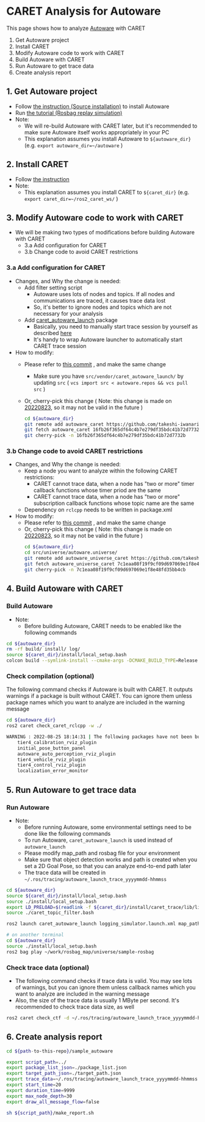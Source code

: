 # CARET Analysis for Autoware

This page shows how to analyze [Autoware](https://github.com/autowarefoundation/autoware) with CARET

1. Get Autoware project
2. Install CARET
3. Modify Autoware code to work with CARET
4. Build Autoware with CARET
5. Run Autoware to get trace data
6. Create analysis report

## 1. Get Autoware project

- Follow [the instruction (Source installation)](https://autowarefoundation.github.io/autoware-documentation/main/installation/autoware/source-installation/) to install Autoware
- Run [the tutorial (Rosbag replay simulation)](https://autowarefoundation.github.io/autoware-documentation/main/tutorials/ad-hoc-simulation/rosbag-replay-simulation/)
- Note:
    - We will re-build Autoware with CARET later, but it's recommended to make sure Autoware itself works appropriately in your PC
    - This explanation assumes you install Autoware to `${autoware_dir}` (e.g. `export autoware_dir=~/autoware` )

## 2. Install CARET

- Follow [the instruction](https://tier4.github.io/CARET_doc/main/tutorials/installation/)
- Note:
    - This explanation assumes you install CARET to `${caret_dir}` (e.g. `export caret_dir=~/ros2_caret_ws/` )

## 3. Modify Autoware code to work with CARET

- We will be making two types of modifications before building Autoware with CARET
    - 3.a Add configuration for CARET
    - 3.b Change code to avoid CARET restrictions

### 3.a Add configuration for CARET

- Changes, and Why the change is needed:
    - Add filter setting script
        - Autoware uses lots of nodes and topics. If all nodes and communications are traced, it causes trace data lost
        - So, it's better to ignore nodes and topics which are not necessary for your analysis
    - Add [caret_autoware_launch](https://github.com/tier4/caret_autoware_launch) package
        - Basically, you need to manually start trace session by yourself as described [here](https://tier4.github.io/CARET_doc/main/tutorials/measurement/#starting-lttng-session)
        - It's handy to wrap Autoware launcher to automatically start CARET trace session
- How to modify:
    - Please refer to [this commit](https://github.com/takeshi-iwanari/autoware/commit/16fb26f365df64c4b7e279df35bdc41b72d7732b) , and make the same change
        - Make sure you have `src/vendor/caret_autoware_launch/` by updating `src` ( `vcs import src < autoware.repos && vcs pull src` )
    - Or, cherry-pick this change ( Note: this change is made on [20220823](https://github.com/autowarefoundation/autoware/commit/b1e2f6ef5982ccbe9434bff49397b2783713cb98), so it may not be valid in the future )

        ```sh
        cd ${autoware_dir}
        git remote add autoware_caret https://github.com/takeshi-iwanari/autoware
        git fetch autoware_caret 16fb26f365df64c4b7e279df35bdc41b72d7732b
        git cherry-pick -n 16fb26f365df64c4b7e279df35bdc41b72d7732b
        ```

### 3.b Change code to avoid CARET restrictions

- Changes, and Why the change is needed:
    - Keep a node you want to analyze within the following CARET restrictions:
        - CARET cannot trace data, when a node has "two or more" timer callback functions whose timer priod are the same
        - CARET cannot trace data, when a node has "two or more" subscription callback functions whose topic name are the same
    - Dependency on `rclcpp` needs to be written in package.xml
- How to modify:
    - Please refer to [this commit](https://github.com/takeshi-iwanari/autoware.universe/commit/7c1eaa08f19f9cf09d697069e1f8e48fd35bb4cb) , and make the same change
    - Or, cherry-pick this change ( Note: this change is made on [20220823](https://github.com/autowarefoundation/autoware.universe/commit/2d62bdf127b8215c73be6416c57861d4a812ef0b), so it may not be valid in the future )
        ```sh
        cd ${autoware_dir}
        cd src/universe/autoware.universe/
        git remote add autoware_universe_caret https://github.com/takeshi-iwanari/autoware.universe
        git fetch autoware_universe_caret 7c1eaa08f19f9cf09d697069e1f8e48fd35bb4cb
        git cherry-pick -n 7c1eaa08f19f9cf09d697069e1f8e48fd35bb4cb
        ```

## 4. Build Autoware with CARET

### Build Autoware

- Note:
    - Before building Autoware, CARET needs to be enabled like the following commands

```sh
cd ${autoware_dir}
rm -rf build/ install/ log/
source ${caret_dir}/install/local_setup.bash
colcon build --symlink-install --cmake-args -DCMAKE_BUILD_TYPE=Release -DBUILD_TESTING=Off
```

### Check compilation (optional)

The following command checks if Autoware is built with CARET. It outputs warnings if a package is built without CARET. You can ignore them unless package names which you want to analyze are included in the warning message

```sh
cd ${autoware_dir}
ros2 caret check_caret_rclcpp -w ./

WARNING : 2022-08-25 18:14:31 | The following packages have not been built using caret-rclcpp:
	tier4_calibration_rviz_plugin
	initial_pose_button_panel
	autoware_auto_perception_rviz_plugin
	tier4_vehicle_rviz_plugin
	tier4_control_rviz_plugin
	localization_error_monitor
```

## 5. Run Autoware to get trace data

### Run Autoware
- Note:
    - Before running Autoware, some environmental settings need to be done like the following commands
    - To run Autoware, `caret_autoware_launch` is used instead of `autoware_launch`
    - Please modify map_path and rosbag file for your environment
    - Make sure that object detection works and path is created when you set a 2D Goal Pose, so that you can analyze end-to-end path later
    - The trace data will be created in `~/.ros/tracing/autoware_launch_trace_yyyymmdd-hhmmss`

```sh
cd ${autoware_dir}
source ${caret_dir}/install/local_setup.bash
source ./install/local_setup.bash
export LD_PRELOAD=$(readlink -f ${caret_dir}/install/caret_trace/lib/libcaret.so)
source ./caret_topic_filter.bash

ros2 launch caret_autoware_launch logging_simulator.launch.xml map_path:=$HOME/work/rosbag_map/universe/sample-map-rosbag vehicle_model:=sample_vehicle sensor_model:=sample_sensor_kit

# on another terminal
cd ${autoware_dir}
source ./install/local_setup.bash
ros2 bag play ~/work/rosbag_map/universe/sample-rosbag
```

### Check trace data (optional)

- The following command checks if trace data is valid. You may see lots of warnings, but you can ignore them unless callback names which you want to analyze are included in the warning message
- Also, the size of the trace data is usually 1 MByte per second. It's recommended to check trace data size, as well

```sh
ros2 caret check_ctf -d ~/.ros/tracing/autoware_launch_trace_yyyymmdd-hhmmss
```

## 6. Create analysis report

```sh
cd ${path-to-this-repo}/sample_autoware

export script_path=../
export package_list_json=./package_list.json
export target_path_json=./target_path.json
export trace_data=~/.ros/tracing/autoware_launch_trace_yyyymmdd-hhmmss    # modify for your environment
export start_time=20
export duration_time=9999
export max_node_depth=30
export draw_all_message_flow=false

sh ${script_path}/make_report.sh
```
